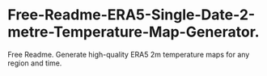 # Free-Readme-ERA5-Single-Date-2-metre-Temperature-Map-Generator.
Free Readme. Generate high-quality ERA5 2m temperature maps for any region and time.

